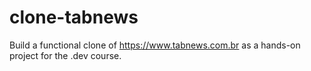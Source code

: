 # clone-tabnews
Build a functional clone of https://www.tabnews.com.br  as a hands-on project for the .dev course.
